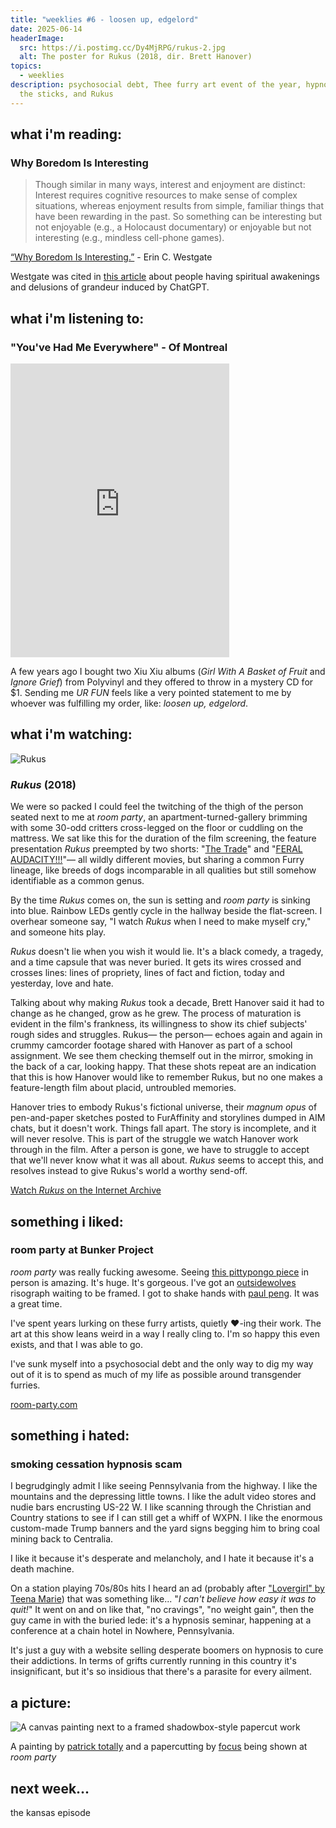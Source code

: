 ```yaml
---
title: "weeklies #6 - loosen up, edgelord"
date: 2025-06-14
headerImage:
  src: https://i.postimg.cc/Dy4MjRPG/rukus-2.jpg
  alt: The poster for Rukus (2018, dir. Brett Hanover)
topics:
  - weeklies
description: psychosocial debt, Thee furry art event of the year, hypnosis in
  the sticks, and Rukus
---
```

## __what i'm reading__:
### Why Boredom Is Interesting

> Though similar in many ways, interest and enjoyment are distinct: Interest requires cognitive resources to make sense of complex situations, whereas enjoyment results from simple, familiar things that have been rewarding in the past. So something can be interesting but not enjoyable (e.g., a Holocaust documentary) or enjoyable but not interesting (e.g., mindless cell-phone games).

[“Why Boredom Is Interesting.”](https://doi.org/10.1177/0963721419884309]) - Erin C. Westgate

Westgate was cited in [this article](https://www.rollingstone.com/culture/culture-features/ai-spiritual-delusions-destroying-human-relationships-1235330175/) about people having spiritual awakenings and delusions of grandeur induced by ChatGPT. 

## __what i'm listening to__:
### "You've Had Me Everywhere" - Of Montreal
<iframe style="border: 0; width: 350px; height: 470px;" src="https://bandcamp.com/EmbeddedPlayer/album=3159223810/size=large/bgcol=ffffff/linkcol=0687f5/tracklist=false/track=445909737/transparent=true/" seamless><a href="https://ofmontreal.bandcamp.com/album/ur-fun">UR FUN by of Montreal</a></iframe>

A few years ago I bought two Xiu Xiu albums (*Girl With A Basket of Fruit* and *Ignore Grief*) from Polyvinyl and they offered to throw in a mystery CD for $1. Sending me *UR FUN* feels like a very pointed statement to me by whoever was fulfilling my order, like: *loosen up, edgelord*.

## __what i'm watching__:
![Rukus](https://www.lavanguardia.com/peliculas-series/images/movie/poster/2018/3/w1280/fRGK21TCFXGwRNwvWQmFEIWml9u.jpg)

### _Rukus_ (2018)

We were so packed I could feel the twitching of the thigh of the person seated next to me at _room party_, an apartment-turned-gallery brimming with some 30-odd critters cross-legged on the floor or cuddling on the mattress. We sat like this for the duration of the film screening, the feature presentation _Rukus_ preempted by two shorts: "[The Trade](https://barroo.itch.io/the-trade)" and "[FERAL AUDACITY!!!](https://www.youtube.com/watch?v=IocwcK57A2k)"— all wildly different movies, but sharing a common Furry lineage, like breeds of dogs incomparable in all qualities but still somehow identifiable as a common genus. 

By the time _Rukus_ comes on, the sun is setting and _room party_ is sinking into blue. Rainbow LEDs gently cycle in the hallway beside the flat-screen. I overhear someone say, "I watch _Rukus_ when I need to make myself cry," and someone hits play. 

_Rukus_ doesn't lie when you wish it would lie. It's a black comedy, a tragedy, and a time capsule that was never buried. It gets its wires crossed and crosses lines: lines of propriety, lines of fact and fiction, today and yesterday, love and hate.

Talking about why making _Rukus_ took a decade, Brett Hanover said it had to change as he changed, grow as he grew. The process of maturation is evident in the film's frankness, its willingness to show its chief subjects' rough sides and struggles. Rukus— the person— echoes again and again in crummy camcorder footage shared with Hanover as part of a school assignment. We see them checking themself out in the mirror, smoking in the back of a car, looking happy. That these shots repeat are an indication that this is how Hanover would like to remember Rukus, but no one makes a feature-length film about placid, untroubled memories.

Hanover tries to embody Rukus's fictional universe, their _magnum opus_ of pen-and-paper sketches posted to FurAffinity and storylines dumped in AIM chats, but it doesn't work. Things fall apart. The story is incomplete, and it will never resolve. This is part of the struggle we watch Hanover work through in the film. After a person is gone, we have to struggle to accept that we'll never know what it was all about. _Rukus_ seems to accept this, and resolves instead to give Rukus's world a worthy send-off. 

[Watch _Rukus_ on the Internet Archive](https://archive.org/details/rukus_2018)

## __something i liked__:

### room party at Bunker Project

_room party_ was really fucking awesome. Seeing [this pittypongo piece](https://bsky.app/profile/pittypongo.bsky.social/post/3lo235h4eec2o) in person is amazing. It's huge. It's gorgeous. I've got an [outsidewolves](https://www.tumblr.com/outsidewolves) risograph waiting to be framed. I got to shake hands with [paul peng](https://www.paulpengdotcom.com/). It was a great time.

I've spent years lurking on these furry artists, quietly ♥️-ing their work. The art at this show leans weird in a way I really cling to. I'm so happy this even exists, and that I was able to go.

I've sunk myself into a psychosocial debt and the only way to dig my way out of it is to spend as much of my life as possible around transgender furries.

[room-party.com](https://room-party.com/)

## __something i hated__:

### smoking cessation hypnosis scam

I begrudgingly admit I like seeing Pennsylvania from the highway. I like the mountains and the depressing little towns. I like the adult video stores and nudie bars encrusting US-22 W. I like scanning through the Christian and Country stations to see if I can still get a whiff of WXPN. I like the enormous custom-made Trump banners and the yard signs begging him to bring coal mining back to Centralia. 

I like it because it's desperate and melancholy, and I hate it because it's a death machine.

On a station playing 70s/80s hits I heard an ad (probably after ["Lovergirl" by Teena Marie](https://www.youtube.com/watch?v=1fyWgjhe_Zg)) that was something like... "_I can't believe how easy it was to quit!_" It went on and on like that, "no cravings", "no weight gain", then the guy came in with the buried lede: it's a hypnosis seminar, happening at a conference at a chain hotel in Nowhere, Pennsylvania. 

It's just a guy with a website selling desperate boomers on hypnosis to cure their addictions. In terms of grifts currently running in this country it's insignificant, but it's so insidious that there's a parasite for every ailment.

## __a picture__:

![A canvas painting next to a framed shadowbox-style papercut work](https://i.postimg.cc/TY6sMS4W/20250607-180958.jpg)

A painting by [patrick totally](https://469.neocities.org/) and a papercutting by [focus](https://bsky.app/profile/qs75834.bsky.social) being shown at *room party*

## next week...

the kansas episode